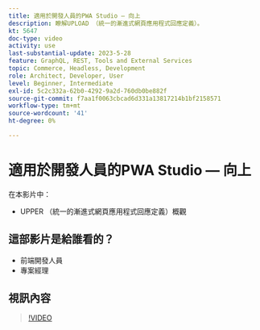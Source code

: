```yaml
---
title: 適用於開發人員的PWA Studio — 向上
description: 瞭解UPLOAD （統一的漸進式網頁應用程式回應定義）。
kt: 5647
doc-type: video
activity: use
last-substantial-update: 2023-5-28
feature: GraphQL, REST, Tools and External Services
topic: Commerce, Headless, Development
role: Architect, Developer, User
level: Beginner, Intermediate
exl-id: 5c2c332a-62b0-4292-9a2d-760db0be882f
source-git-commit: f7aa1f0063cbcad6d331a13817214b1bf2158571
workflow-type: tm+mt
source-wordcount: '41'
ht-degree: 0%

---
```


# 適用於開發人員的PWA Studio — 向上

在本影片中：

- UPPER （統一的漸進式網頁應用程式回應定義）概觀

## 這部影片是給誰看的？

- 前端開發人員
- 專案經理

## 視訊內容

>[!VIDEO](https://video.tv.adobe.com/v/35718?quality=12&learn=on)
